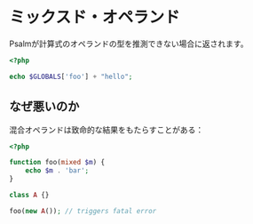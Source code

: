 # ミックスド・オペランド

Psalmが計算式のオペランドの型を推測できない場合に返されます。

```php
<?php

echo $GLOBALS['foo'] + "hello";
```

## なぜ悪いのか

混合オペランドは致命的な結果をもたらすことがある：

```php
<?php

function foo(mixed $m) {
    echo $m . 'bar';
}

class A {}

foo(new A()); // triggers fatal error
```
